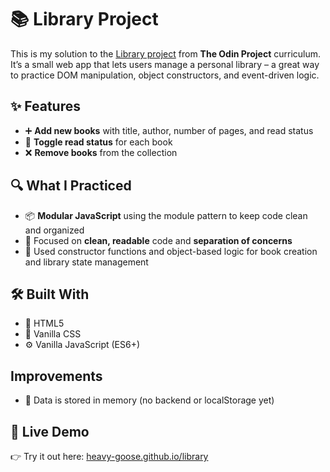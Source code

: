 # 📚 Library Project

This is my solution to the [Library project](https://www.theodinproject.com/lessons/javascript-library) from **The Odin Project** curriculum. It’s a small web app that lets users manage a personal library – a great way to practice DOM manipulation, object constructors, and event-driven logic.

## ✨ Features

- ➕ **Add new books** with title, author, number of pages, and read status  
- 🔁 **Toggle read status** for each book  
- ❌ **Remove books** from the collection  

## 🔍 What I Practiced

- 📦 **Modular JavaScript** using the module pattern to keep code clean and organized  
- 🧹 Focused on **clean, readable** code and **separation of concerns**  
- 🎯 Used constructor functions and object-based logic for book creation and library state management

## 🛠️ Built With

- 🧱 HTML5  
- 🎨 Vanilla CSS  
- ⚙️ Vanilla JavaScript (ES6+)

## Improvements

- 💾 Data is stored in memory (no backend or localStorage yet)

## 🚀 Live Demo

👉 Try it out here: [heavy-goose.github.io/library](https://heavy-goose.github.io/library/)
